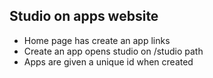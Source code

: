 Studio on apps website
----------------------

- Home page has create an app links
- Create an app opens studio on /studio path
- Apps are given a unique id when created

